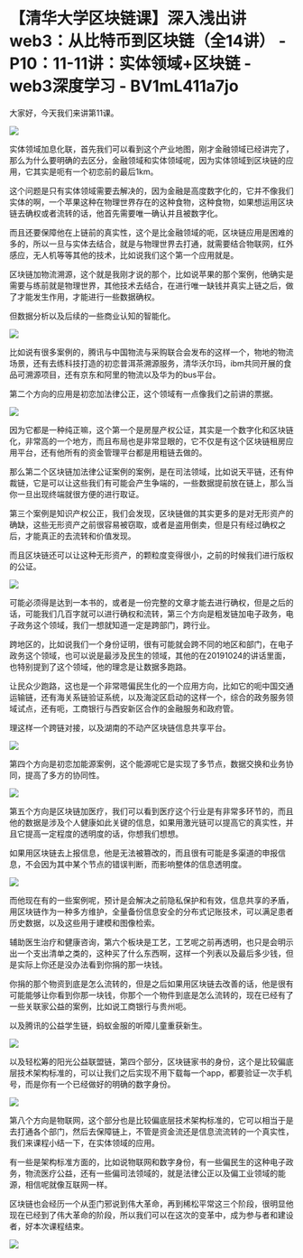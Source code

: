 # 【清华大学区块链课】深入浅出讲web3：从比特币到区块链（全14讲） - P10：11-11讲：实体领域+区块链 - web3深度学习 - BV1mL411a7jo

大家好，今天我们来讲第11课。

![](img/a8dd03234f001d949b2db6be8c0dfbf2_1.png)

实体领域加息化联，首先我们可以看到这个产业地图，刚才金融领域已经讲完了，那么为什么要明确的去区分，金融领域和实体领域呢，因为实体领域到区块链的应用，它其实是呃有一个初恋前的最后1km。

这个问题是只有实体领域需要去解决的，因为金融是高度数字化的，它并不像我们实体的啊，一个苹果这种在物理世界存在的这种食物，这种食物，如果想运用区块链去确权或者流转的话，他首先需要唯一确认并且被数字化。

而且还要保障他在上链前的真实性，这个是比金融领域的呃，区块链应用是困难的多的，所以一旦与实体去结合，就是与物理世界去打通，就需要结合物联网，红外感应，无人机等等其他的技术，比如说我们这个第一个应用就是。

区块链加物流溯源，这个就是我刚才说的那个，比如说苹果的那个案例，他确实是需要与练前就是物理世界，其他技术去结合，在进行唯一缺钱并真实上链之后，做了才能发生作用，才能进行一些数据确权。

但数据分析以及后续的一些商业认知的智能化。

![](img/a8dd03234f001d949b2db6be8c0dfbf2_3.png)

比如说有很多案例的，腾讯与中国物流与采购联合会发布的这样一个，物地的物流场景，还有去练科技打造的初恋普洱茶溯源服务，清华沃尔玛，ibm共同开展的食品可溯源项目，还有京东和阿里的物流以及华为的bus平台。

第二个方向的应用是初恋加法律公正，这个领域有一点像我们之前讲的票据。

![](img/a8dd03234f001d949b2db6be8c0dfbf2_5.png)

因为它都是一种纯正嘛，这个第一个是房屋产权公证，其实是一个数字化和区块链化，非常高的一个地方，而且布局也是非常显眼的，它不仅是有这个区块链租房应用平台，还有他所有的资金管理平台都是用粗链去做的。

那么第二个区块链加法律公证案例的案例，是在司法领域，比如说天平链，还有仲裁链，它是可以让这些我们有可能会产生争端的，一些数据提前放在链上，那么当你一旦出现终端就很方便的进行取证。

第三个案例是知识产权公正，我们会发现，区块链做的其实更多的是对无形资产的确缺，这些无形资产之前很容易被窃取，或者是盗用倒卖，但是只有经过确权之后，才能真正的去流转和价值发现。

而且区块链还可以让这种无形资产，的颗粒度变得很小，之前的时候我们进行版权的公证。

![](img/a8dd03234f001d949b2db6be8c0dfbf2_7.png)

可能必须得是达到一本书的，或者是一份完整的文章才能去进行确权，但是之后的话，可能我们几百字就可以进行确权和流转，第三个方向是粗发链加电子政务，电子政务这个领域，我们一想就知道一定是跨部门，跨行业。

跨地区的，比如说我们一个身份证明，很有可能就会跨不同的地区和部门，在电子政务这个领域，也可以说是最涉及民生的领域，其他的在20191024的讲话里面，也特别提到了这个领域，他的理念是让数据多跑路。

让民众少跑路，这也是一个非常嗯偏民生化的一个应用方向，比如它的呃中国交通运输链，还有海关系链验证系统，以及海淀区启动的这样一个，综合的政务服务领域试点，还有呃，工商银行与西安新区合作的金融服务和政府管。

理这样一个跨链对接，以及湖南的不动产区块链信息共享平台。

![](img/a8dd03234f001d949b2db6be8c0dfbf2_9.png)

第四个方向是初恋加能源案例，这个能源呢它是实现了多节点，数据交换和业务协同，提高了多方的协同性。

![](img/a8dd03234f001d949b2db6be8c0dfbf2_11.png)

第五个方向是区块链加医疗，我们可以看到医疗这个行业是有非常多环节的，而且他的数据是涉及个人健康如此关键的信息，如果用激光链可以提高它的真实性，并且它提高一定程度的透明度的话，你想我们想想。

如果用区块链去上报信息，他是无法被篡改的，而且很有可能是多渠道的申报信息，不会因为其中某个节点的错误判断，而影响整体的信息透明度。



![](img/a8dd03234f001d949b2db6be8c0dfbf2_13.png)

而他现在有的一些案例呢，预计是会解决之前隐私保护和有效，信息共享的矛盾，用区块链作为一种多方维护，全量备份信息安全的分布式记账技术，可以满足患者历史数据，以及这些用于建模和图像检索。

辅助医生治疗和健康咨询，第六个板块是工艺，工艺呢之前再透明，也只是会明示出一个支出清单之类的，这种买了什么东西啊，这样一个列表以及最后多少钱，但是实际上你还是没办法看到你捐的那一块钱。

你捐的那个物资到底是怎么流转的，但是之后如果用区块链去改善的话，他是很有可能能够让你看到你那一块钱，你那个一个物件到底是怎么流转的，现在已经有了一些关联家公益的案例，比如说工商银行与贵州呃。

以及腾讯的公益学生链，蚂蚁金服的听障儿童重获新生。

![](img/a8dd03234f001d949b2db6be8c0dfbf2_15.png)

以及轻松筹的阳光公益联盟链，第四个部分，区块链家书的身份，这个是比较偏底层技术架构标准的，可以让我们之后实现不用下载每一个app，都要验证一次手机号，而是你有一个已经做好的明确的数字身份。



![](img/a8dd03234f001d949b2db6be8c0dfbf2_17.png)

第八个方向是物联网，这个部分也是比较偏底层技术架构标准的，它可以相当于是去打通各个部门，然后去保障链上，不管是资金流还是信息流流转的一个真实性，我们来课程小结一下，在实体领域的应用。

有一些是架构标准方面的，比如说物联网和数字身份，有一些偏民生的这种电子政务，物流医疗公益，还有一些偏司法领域的，就是法律公正以及偏工业领域的能源，相信呢就像互联网一样。

区块链也会经历一个从歪门邪说到伟大革命，再到稀松平常这三个阶段，很明显他现在已经到了伟大革命的阶段，所以我们可以在这次的变革中，成为参与者和建设者，好本次课程结束。



![](img/a8dd03234f001d949b2db6be8c0dfbf2_19.png)